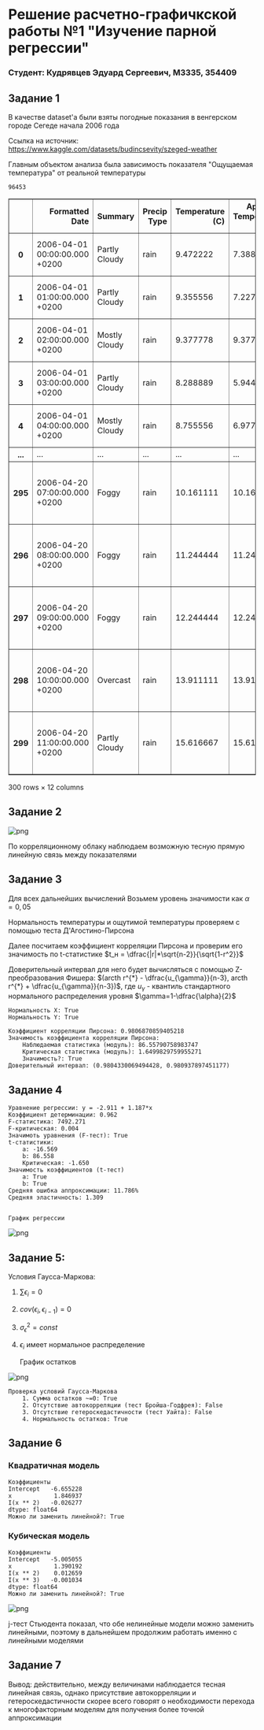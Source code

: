 # Решение расчетно-графичкской работы №1 "Изучение парной регрессии"
### Студент: Кудрявцев Эдуард Сергеевич, M3335, 354409

## Задание 1
В качестве dataset'а были взяты погодные показания в венгерском городе Сегеде начала 2006 года

Ссылка на источник: https://www.kaggle.com/datasets/budincsevity/szeged-weather

Главным объектом анализа была зависимость показателя "Ощущаемая температура" от реальной температуры

    96453





<div>
<style scoped>
    .dataframe tbody tr th:only-of-type {
        vertical-align: middle;
    }

    .dataframe tbody tr th {
        vertical-align: top;
    }

    .dataframe thead th {
        text-align: right;
    }
</style>
<table border="1" class="dataframe">
  <thead>
    <tr style="text-align: right;">
      <th></th>
      <th>Formatted Date</th>
      <th>Summary</th>
      <th>Precip Type</th>
      <th>Temperature (C)</th>
      <th>Apparent Temperature (C)</th>
      <th>Humidity</th>
      <th>Wind Speed (km/h)</th>
      <th>Wind Bearing (degrees)</th>
      <th>Visibility (km)</th>
      <th>Loud Cover</th>
      <th>Pressure (millibars)</th>
      <th>Daily Summary</th>
    </tr>
  </thead>
  <tbody>
    <tr>
      <th>0</th>
      <td>2006-04-01 00:00:00.000 +0200</td>
      <td>Partly Cloudy</td>
      <td>rain</td>
      <td>9.472222</td>
      <td>7.388889</td>
      <td>0.89</td>
      <td>14.1197</td>
      <td>251.0</td>
      <td>15.8263</td>
      <td>0.0</td>
      <td>1015.13</td>
      <td>Partly cloudy throughout the day.</td>
    </tr>
    <tr>
      <th>1</th>
      <td>2006-04-01 01:00:00.000 +0200</td>
      <td>Partly Cloudy</td>
      <td>rain</td>
      <td>9.355556</td>
      <td>7.227778</td>
      <td>0.86</td>
      <td>14.2646</td>
      <td>259.0</td>
      <td>15.8263</td>
      <td>0.0</td>
      <td>1015.63</td>
      <td>Partly cloudy throughout the day.</td>
    </tr>
    <tr>
      <th>2</th>
      <td>2006-04-01 02:00:00.000 +0200</td>
      <td>Mostly Cloudy</td>
      <td>rain</td>
      <td>9.377778</td>
      <td>9.377778</td>
      <td>0.89</td>
      <td>3.9284</td>
      <td>204.0</td>
      <td>14.9569</td>
      <td>0.0</td>
      <td>1015.94</td>
      <td>Partly cloudy throughout the day.</td>
    </tr>
    <tr>
      <th>3</th>
      <td>2006-04-01 03:00:00.000 +0200</td>
      <td>Partly Cloudy</td>
      <td>rain</td>
      <td>8.288889</td>
      <td>5.944444</td>
      <td>0.83</td>
      <td>14.1036</td>
      <td>269.0</td>
      <td>15.8263</td>
      <td>0.0</td>
      <td>1016.41</td>
      <td>Partly cloudy throughout the day.</td>
    </tr>
    <tr>
      <th>4</th>
      <td>2006-04-01 04:00:00.000 +0200</td>
      <td>Mostly Cloudy</td>
      <td>rain</td>
      <td>8.755556</td>
      <td>6.977778</td>
      <td>0.83</td>
      <td>11.0446</td>
      <td>259.0</td>
      <td>15.8263</td>
      <td>0.0</td>
      <td>1016.51</td>
      <td>Partly cloudy throughout the day.</td>
    </tr>
    <tr>
      <th>...</th>
      <td>...</td>
      <td>...</td>
      <td>...</td>
      <td>...</td>
      <td>...</td>
      <td>...</td>
      <td>...</td>
      <td>...</td>
      <td>...</td>
      <td>...</td>
      <td>...</td>
      <td>...</td>
    </tr>
    <tr>
      <th>295</th>
      <td>2006-04-20 07:00:00.000 +0200</td>
      <td>Foggy</td>
      <td>rain</td>
      <td>10.161111</td>
      <td>10.161111</td>
      <td>0.99</td>
      <td>0.3381</td>
      <td>81.0</td>
      <td>0.4347</td>
      <td>0.0</td>
      <td>1013.61</td>
      <td>Foggy starting overnight continuing until morn...</td>
    </tr>
    <tr>
      <th>296</th>
      <td>2006-04-20 08:00:00.000 +0200</td>
      <td>Foggy</td>
      <td>rain</td>
      <td>11.244444</td>
      <td>11.244444</td>
      <td>0.98</td>
      <td>2.7531</td>
      <td>358.0</td>
      <td>0.6923</td>
      <td>0.0</td>
      <td>1013.90</td>
      <td>Foggy starting overnight continuing until morn...</td>
    </tr>
    <tr>
      <th>297</th>
      <td>2006-04-20 09:00:00.000 +0200</td>
      <td>Foggy</td>
      <td>rain</td>
      <td>12.244444</td>
      <td>12.244444</td>
      <td>0.99</td>
      <td>2.2540</td>
      <td>152.0</td>
      <td>2.2057</td>
      <td>0.0</td>
      <td>1014.31</td>
      <td>Foggy starting overnight continuing until morn...</td>
    </tr>
    <tr>
      <th>298</th>
      <td>2006-04-20 10:00:00.000 +0200</td>
      <td>Overcast</td>
      <td>rain</td>
      <td>13.911111</td>
      <td>13.911111</td>
      <td>0.92</td>
      <td>8.0983</td>
      <td>135.0</td>
      <td>4.2021</td>
      <td>0.0</td>
      <td>1014.43</td>
      <td>Foggy starting overnight continuing until morn...</td>
    </tr>
    <tr>
      <th>299</th>
      <td>2006-04-20 11:00:00.000 +0200</td>
      <td>Partly Cloudy</td>
      <td>rain</td>
      <td>15.616667</td>
      <td>15.616667</td>
      <td>0.82</td>
      <td>2.2862</td>
      <td>153.0</td>
      <td>6.3112</td>
      <td>0.0</td>
      <td>1014.73</td>
      <td>Foggy starting overnight continuing until morn...</td>
    </tr>
  </tbody>
</table>
<p>300 rows × 12 columns</p>
</div>



## Задание 2


    
![png](reports/pair_regression_files/reports/pair_regression_5_0.png)
    


По корреляционному облаку наблюдаем возможную тесную прямую линейную связь между показателями

## Задание 3

Для всех дальнейших вычислений Возьмем уровень значимости как $\alpha=0,05$

Нормальность температуры и ощутимой температуры проверяем с помощью теста Д'Агостино-Пирсона

Далее посчитаем коэффициент корреляции Пирсона и проверим его значимость по t-статистике $t_н = \dfrac{|r|*\sqrt{n-2}}{\sqrt{1-r^2}}$

Доверительный интервал для него будет вычисляться с помощью Z-преобразования Фишера: $(arcth r^{*} - \dfrac{u_{\gamma}}{n-3}, arcth r^{*} + \dfrac{u_{\gamma}}{n-3})$, где $u_{\gamma}$ - квантиль стандартного нормального распределения уровня $\gamma=1-\dfrac{\alpha}{2}$

    Нормальность X: True
    Нормальность Y: True
    
    Коэффициент корреляции Пирсона: 0.9806870859405218
    Значимость коэффициента корреляции Пирсона:
        Наблюдаемая статистика (модуль): 86.55790758983747
        Критическая статистика (модуль): 1.6499829759955271
        Значимость?: True
    Доверительный интервал: (0.9804330069494428, 0.980937897451177)


## Задание 4

    Уравнение регрессии: y = -2.911 + 1.187*x
    Коэффициент детерминации: 0.962
    F-статистика: 7492.271
    F-критическая: 0.004
    Значимоть уравнения (F-тест): True
    t-статистики: 
        a: -16.569
        b: 86.558
        Критическая: -1.650
    Значимость коэффициентов (t-тест)
        a: True
        b: True
    Средняя ошибка аппроксимации: 11.786%
    Средняя эластичность: 1.309


    График регрессии



    
![png](reports/pair_regression_files/reports/pair_regression_11_1.png)
    


## Задание 5:

Условия Гаусса-Маркова:
1. $\sum \epsilon_i=0$
2. $cov(\epsilon_i, \epsilon_{i-1}) = 0$
3. $\sigma^2_{\epsilon} = const$
4. $\epsilon_i$ имеет нормальное распределение

    График остатков



    
![png](reports/pair_regression_files/reports/pair_regression_13_1.png)
    


    Проверка условий Гаусса-Маркова
        1. Cумма остатков ~=0: True
        2. Отсутствие автокорреляции (тест Бройша-Годфрея): False
        3. Отсутствие гетероскедастичности (тест Уайта): False
        4. Нормальность остатков: True


## Задание 6

### Квадратичная модель

    Коэффициенты
    Intercept   -6.655228
    x            1.846937
    I(x ** 2)   -0.026277
    dtype: float64
    Можно ли заменить линейной?: True


### Кубическая модель

    Коэффициенты
    Intercept   -5.005055
    x            1.390192
    I(x ** 2)    0.012659
    I(x ** 3)   -0.001034
    dtype: float64
    Можно ли заменить линейной?: True



    
![png](reports/pair_regression_files/reports/pair_regression_21_0.png)
    


j-тест Стьюдента показал, что обе нелинейные модели можно заменить линейными, поэтому в дальнейшем продолжим работать именно с линейными моделями

## Задание 7

Вывод: действительно, между величинами наблюдается тесная линейная связь, однако присутствие автокорреляции и гетероскедастичности скорее всего говорят о необходимости перехода к многофакторным моделям для получения более точной аппроксимации
